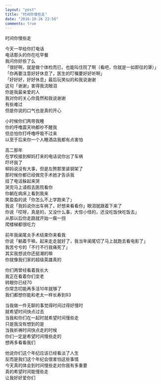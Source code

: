 ```yaml
---
layout: "post"
title: "时间你慢些走"
date: "2016-10-26 22:58"
comments: true
---
```


时间你慢些走


今天一早给你打电话  
电话那头的你在吃早餐  
我问你好些了么  
「很好啊，就是做个体检而已，也能叫住院了啊（看吧，你就是一如即往的犟）」  
「你再要注意好好休息了，医生的叮嘱要好好听啊」  
「好好好，好好休息」最后玩笑似的和我说谢谢  
这句「谢谢」害得我流眼泪  
你是我最亲爱的人  
我对你的关心你竟然和我说谢谢  
有些难过  
但是你说的口气也是真的开心


小时候你们两带我睡  
你的呼噜震天响都吵不醒我  
但总怕你打呼噜呼吸不过来  
以至于后来你一个人睡酒店我都有点害怕


高二那年  
在学校接到柳妈打来的电话说你出了车祸  
吓坏我了  
柳妈说没有大事，但是左胯那里装钢架了  
那时候你都已经做完手术她才告诉我  
挂了电话躲起来哭  
哭完马上请假去医院看你  
你躺在病床上看到我来  
笑盈盈的说「你怎么不上学跑来了」  
我说「我妈说你出车祸了，好想来看看你」眼泪就跟着下来了  
你说「哎呀，真是的，又没什么事，大惊小怪的，还没吃饭快吃饭去」  
从那以后你走路就开始一瘸一拐  
爬楼梯都很吃力


前年我阑尾炎手术结束你来看我  
你说「躺着干嘛，起来走走就好了，我当年阑尾切了马上就跑去看电影了」  
我苦兮兮的「不行不行我痛死了」  
其实我想说你还挺潮的嘛  
你就像我们家的超级英雄真的


你们两曾经看着我长大  
我正在看着你们变老  
转眼你已经70  
你常念叨能再多活10年就够了  
我们都想你能和老太一样长寿到93


当我做一件无聊的事觉得时间过得好慢时  
就希望时间快点过去  
当我和你们在一起时就希望时间慢些走  
只是我没有想到的是  
当我祈祷时间快点走的时候  
你们一定是希望时间慢些走的  
想再多看看我们


他说你们这个年纪应该已经看淡了人生  
反而是我们这个年纪会很害怕这些事情  
今天真的体会到时间慢些走对你我有多重要  
真的希望时间能慢些走  
让我好好爱你们
